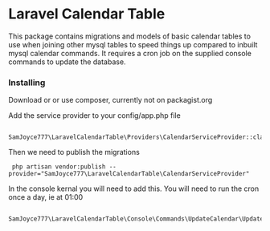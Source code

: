# Laravel Calendar Table

This package contains migrations and models of basic calendar tables to use when joining other mysql tables
to speed things up compared to inbuilt mysql calendar commands. It requires a cron job on the supplied console commands
to update the database.

### Installing

Download or or use composer, currently not on packagist.org

Add the service provider to your config/app.php file
```
 SamJoyce777\LaravelCalendarTable\Providers\CalendarServiceProvider::class,
```

Then we need to publish the migrations
```
 php artisan vendor:publish --provider="SamJoyce777\LaravelCalendarTable\CalendarServiceProvider"
```

In the console kernal you will need to add this. You will need to run the cron once a day, ie at 01:00
```
 SamJoyce777\LaravelCalendarTable\Console\Commands\UpdateCalendar\UpdateCalendar::class
```



